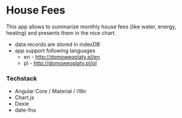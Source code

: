 # House Fees

This app allows to summarize monthly house fees (like water, energy, heating) and presents them in the nice chart.

* data records are stored in indexDB
* app support following languages
  * en - http://domoweoplaty.pl/en
  * pl - http://domoweoplaty.pl/pl

### Techstack

* Angular Core / Material / i18n
* Chart.js
* Dexie
* date-fns
